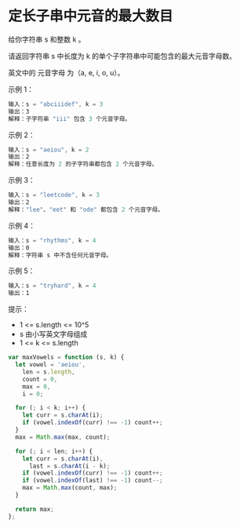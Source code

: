 # 定长子串中元音的最大数目

给你字符串 s 和整数 k 。

请返回字符串 s 中长度为 k 的单个子字符串中可能包含的最大元音字母数。

英文中的 元音字母 为（a, e, i, o, u）。

示例 1：

```javascript
输入：s = "abciiidef", k = 3
输出：3
解释：子字符串 "iii" 包含 3 个元音字母。
```

示例 2：

```javascript
输入：s = "aeiou", k = 2
输出：2
解释：任意长度为 2 的子字符串都包含 2 个元音字母。
```

示例 3：

```javascript
输入：s = "leetcode", k = 3
输出：2
解释："lee"、"eet" 和 "ode" 都包含 2 个元音字母。
```

示例 4：

```javascript
输入：s = "rhythms", k = 4
输出：0
解释：字符串 s 中不含任何元音字母。
```

示例 5：

```javascript
输入：s = "tryhard", k = 4
输出：1
```

提示：

- 1 <= s.length <= 10^5
- s 由小写英文字母组成
- 1 <= k <= s.length

```javascript
var maxVowels = function (s, k) {
  let vowel = 'aeiou',
    len = s.length,
    count = 0,
    max = 0,
    i = 0;

  for (; i < k; i++) {
    let curr = s.charAt(i);
    if (vowel.indexOf(curr) !== -1) count++;
  }
  max = Math.max(max, count);

  for (; i < len; i++) {
    let curr = s.charAt(i),
      last = s.charAt(i - k);
    if (vowel.indexOf(curr) !== -1) count++;
    if (vowel.indexOf(last) !== -1) count--;
    max = Math.max(count, max);
  }

  return max;
};
```
